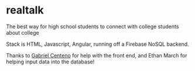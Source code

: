 # realtalk
The best way for high school students to connect with college students about college

Stack is HTML, Javascript, Angular, running off a Firebase NoSQL backend.

Thanks to <a href="https://github.com/gaboc4" target="_blank">Gabriel Centeno</a> for help with the front end, and Ethan March for helping input data into the database!
